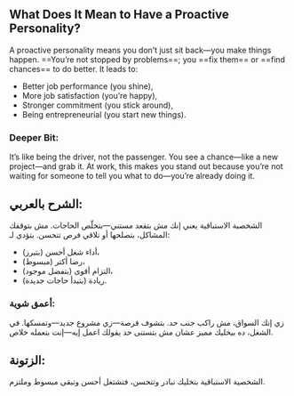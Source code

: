 ## What Does It Mean to Have a Proactive Personality?

A proactive personality means you don’t just sit back—you make things happen. ==You’re not stopped by problems==; you ==fix them== or ==find chances== to do better. It leads to:

- Better job performance (you shine),
- More job satisfaction (you’re happy),
- Stronger commitment (you stick around),
- Being entrepreneurial (you start new things).

### **Deeper Bit**:
It’s like being the driver, not the passenger. You see a chance—like a new project—and grab it. At work, this makes you stand out because you’re not waiting for someone to tell you what to do—you’re already doing it.

## **الشرح بالعربي**:
الشخصية الاستباقية يعني إنك مش بتقعد مستني—بتخلّص الحاجات. مش بتوقفك المشاكل، بتصلحها أو تلاقي فرص تتحسن. بتؤدي لـ:

- أداء شغل أحسن (بتبرز)،
- رضا أكتر (مبسوط)،
- التزام أقوى (بتفضل موجود)،
- ريادة (بتبدأ حاجات جديدة).  

### **أعمق شوية**: 
زي إنك السواق، مش راكب جنب حد. بتشوف فرصة—زي مشروع جديد—وتمسكها. في الشغل، ده بيخليك مميز عشان مش بتستنى حد يقولك اعمل إيه—إنت بتعمله خلاص.

## **الزتونة**:
الشخصية الاستباقية بتخليك تبادر وتتحسن، فتشتغل أحسن وتبقى مبسوط وملتزم.